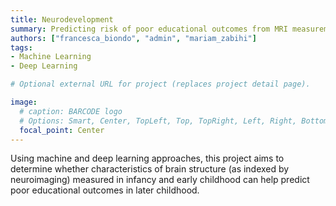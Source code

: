 ```yaml
---
title: Neurodevelopment
summary: Predicting risk of poor educational outcomes from MRI measurements of the brain during infancy and early childhood
authors: ["francesca_biondo", "admin", "mariam_zabihi"]
tags:
- Machine Learning
- Deep Learning

# Optional external URL for project (replaces project detail page).

image:
  # caption: BARCODE logo
  # Options: Smart, Center, TopLeft, Top, TopRight, Left, Right, BottomLeft, Bottom, BottomRight
  focal_point: Center
---
```

Using machine and deep learning approaches, this project aims to determine whether characteristics of brain structure (as indexed by neuroimaging)
measured in infancy and early childhood can help predict poor educational outcomes in later childhood. 
